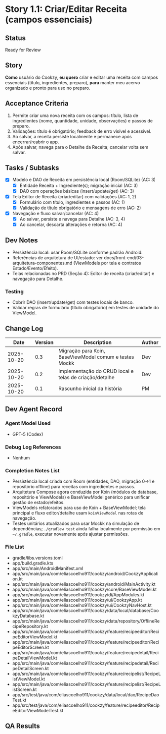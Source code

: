 # Story 1.1: Criar/Editar Receita (campos essenciais)

## Status
Ready for Review

## Story
**Como** usuário do Cookzy,
**eu quero** criar e editar uma receita com campos essenciais (título, ingredientes, preparo),
**para** manter meu acervo organizado e pronto para uso no preparo.

## Acceptance Criteria
1. Permite criar uma nova receita com os campos: título, lista de ingredientes (nome, quantidade, unidade, observações) e passos de preparo.
2. Validações: título é obrigatório; feedback de erro visível e acessível.
3. Ao salvar, a receita persiste localmente e permanece após encerrar/reabrir o app.
4. Após salvar, navega para o Detalhe da Receita; cancelar volta sem salvar.

## Tasks / Subtasks
- [x] Modelo e DAO de Receita em persistência local (Room/SQLite) (AC: 3)
  - [x] Entidade Receita + Ingrediente(s); migração inicial (AC: 3)
  - [x] DAO com operações básicas (insert/update/get) (AC: 3)
- [x] Tela Editor de Receita (criar/editar) com validações (AC: 1, 2)
  - [x] Formulário com título, ingredientes e passos (AC: 1)
  - [x] Validação de título obrigatório e mensagens de erro (AC: 2)
- [x] Navegação e fluxo salvar/cancelar (AC: 4)
  - [x] Ao salvar, persiste e navega para Detalhe (AC: 3, 4)
  - [x] Ao cancelar, descarta alterações e retorna (AC: 4)

## Dev Notes
- Persistência local: usar Room/SQLite conforme padrão Android.
- Referências de arquitetura de UI/estado: ver docs/front-end/03-arquitetura-componentes.md (ViewModels por tela e contratos Estado/Evento/Efeito).
- Telas relacionadas no PRD (Seção 4): Editor de receita (criar/editar) e navegação para Detalhe.

### Testing
- Cobrir DAO (insert/update/get) com testes locais de banco.
- Validar regras de formulário (título obrigatório) em testes de unidade do ViewModel.

## Change Log
| Date       | Version | Description                               | Author |
|------------|---------|-------------------------------------------|--------|
| 2025-10-20 | 0.3     | Migração para Koin, BaseViewModel comum e testes Mockk | Dev    |
| 2025-10-20 | 0.2     | Implementação do CRUD local e telas de criação/detalhe | Dev    |
| 2025-10-20 | 0.1     | Rascunho inicial da história               | PM     |

## Dev Agent Record

### Agent Model Used
- GPT-5 (Codex)

### Debug Log References
- Nenhum

### Completion Notes List
- Persistência local criada com Room (entidades, DAO, migração 0→1 e repositório offline) para receitas com ingredientes e passos.
- Arquitetura Compose agora conduzida por Koin (módulos de database, repositório e ViewModels) e BaseViewModel genérico para unificar gestão de estado/efeitos.
- ViewModels refatorados para uso de Koin + BaseViewModel; tela principal e fluxo editor/detalhe usam `koinViewModel` nas rotas de navegação.
- Testes unitários atualizados para usar Mockk na simulação de dependências; `./gradlew test` ainda falha localmente por permissão em `~/.gradle`, executar novamente após ajustar permissões.

### File List
- gradle/libs.versions.toml
- app/build.gradle.kts
- app/src/main/AndroidManifest.xml
- app/src/main/java/com/eliascoelho911/cookzy/android/CookzyApplication.kt
- app/src/main/java/com/eliascoelho911/cookzy/android/MainActivity.kt
- app/src/main/java/com/eliascoelho911/cookzy/core/BaseViewModel.kt
- app/src/main/java/com/eliascoelho911/cookzy/di/AppModules.kt
- app/src/main/java/com/eliascoelho911/cookzy/ui/CookzyApp.kt
- app/src/main/java/com/eliascoelho911/cookzy/ui/CookzyNavHost.kt
- app/src/main/java/com/eliascoelho911/cookzy/data/local/database/CookzyDatabase.kt
- app/src/main/java/com/eliascoelho911/cookzy/data/repository/OfflineRecipeRepository.kt
- app/src/main/java/com/eliascoelho911/cookzy/feature/recipeeditor/RecipeEditorViewModel.kt
- app/src/main/java/com/eliascoelho911/cookzy/feature/recipeeditor/RecipeEditorScreen.kt
- app/src/main/java/com/eliascoelho911/cookzy/feature/recipedetail/RecipeDetailViewModel.kt
- app/src/main/java/com/eliascoelho911/cookzy/feature/recipedetail/RecipeDetailScreen.kt
- app/src/main/java/com/eliascoelho911/cookzy/feature/recipelist/RecipeListViewModel.kt
- app/src/main/java/com/eliascoelho911/cookzy/feature/recipelist/RecipeListScreen.kt
- app/src/test/java/com/eliascoelho911/cookzy/data/local/dao/RecipeDaoTest.kt
- app/src/test/java/com/eliascoelho911/cookzy/feature/recipeeditor/RecipeEditorViewModelTest.kt

## QA Results
